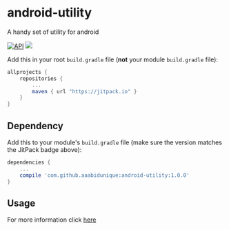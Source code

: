 # android-utility
A handy set of utility for android

[![API](https://img.shields.io/badge/API-9%2B-blue.svg?style=flat)](https://android-arsenal.com/api?level=9) [![](https://jitpack.io/v/aaabidunique/android-utility.svg)](https://jitpack.io/#aaabidunique/android-utility)

Add this in your root `build.gradle` file (**not** your module `build.gradle` file):

```gradle
allprojects {
	repositories {
		...
		maven { url "https://jitpack.io" }
	}
}
```

## Dependency

Add this to your module's `build.gradle` file (make sure the version matches the JitPack badge above):

```gradle
dependencies {
	...
	compile 'com.github.aaabidunique:android-utility:1.0.0'
}
```

## Usage
For more information click [here](https://github.com/aaabidunique/android-utility/wiki)
